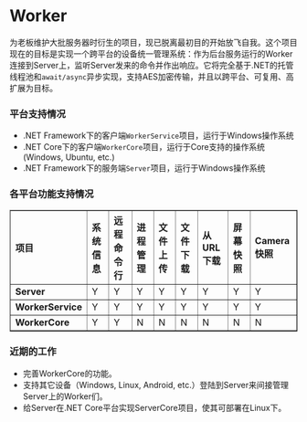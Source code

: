 # Worker
为老板维护大批服务器时衍生的项目，现已脱离最初目的开始放飞自我。这个项目现在的目标是实现一个跨平台的设备统一管理系统：作为后台服务运行的Worker连接到Server上，监听Server发来的命令并作出响应。它将完全基于.NET的托管线程池和`await/async`异步实现，支持AES加密传输，并且以跨平台、可复用、高扩展为目标。

### 平台支持情况

* .NET Framework下的客户端`WorkerService`项目，运行于Windows操作系统
* .NET Core下的客户端`WorkerCore`项目，运行于Core支持的操作系统(Windows, Ubuntu, etc.)
* .NET Framework下的服务端`Server`项目，运行于Windows操作系统

### 各平台功能支持情况

<table border="1">
  <tr align="left">
    <th>项目</th>
    <th>系统信息</th>
    <th>远程命令行</th>
    <th>进程管理</th>
    <th>文件上传</th>
    <th>文件下载</th>
    <th>从URL下载</th>
    <th>屏幕快照</th>
    <th>Camera快照</th>
  </tr>
  <tr>
    <td><b>Server</b></td> 
    <td>Y</td> 
    <td>Y</td> 
    <td>Y</td> 
    <td>Y</td> 
    <td>Y</td> 
    <td>Y</td> 
    <td>Y</td> 
    <td>Y</td> 
  </tr>
  <tr>
    <td><b>WorkerService</b></td> 
    <td>Y</td> 
    <td>Y</td> 
    <td>Y</td> 
    <td>Y</td> 
    <td>Y</td> 
    <td>Y</td> 
    <td>Y</td> 
    <td>Y</td> 
  </tr>
  <tr>
    <td><b>WorkerCore</b></td> 
    <td>Y</td> 
    <td>Y</td> 
    <td>N</td> 
    <td>N</td> 
    <td>N</td> 
    <td>N</td> 
    <td>N</td> 
    <td>N</td> 
  </tr>
</table>

### 近期的工作

* 完善WorkerCore的功能。
* 支持其它设备（Windows, Linux, Android, etc.）登陆到Server来间接管理Server上的Worker们。
* 给Server在.NET Core平台实现ServerCore项目，使其可部署在Linux下。